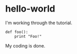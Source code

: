 # hello-world
I'm working through the tutorial.

    def foo():
        print "Foo!"
 
My coding is done.

